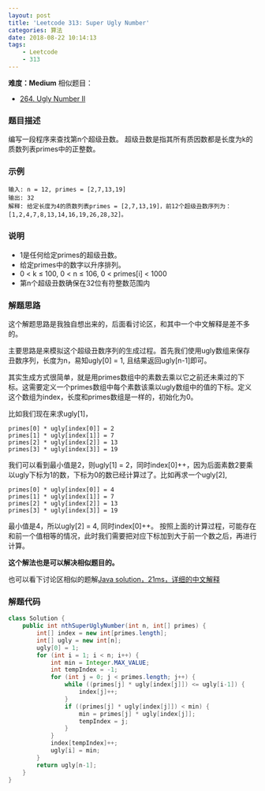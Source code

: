 ```yaml
---
layout: post
title: 'Leetcode 313: Super Ugly Number'
categories: 算法
date: 2018-08-22 10:14:13
tags:
    - Leetcode
    - 313
---
```

**难度：Medium**
相似题目：
* [264. Ugly Number II](https://leetcode.com/problems/ugly-number-ii/description/)

### 题目描述
编写一段程序来查找第n个超级丑数。
超级丑数是指其所有质因数都是长度为k的质数列表primes中的正整数。
<!--more-->
### 示例
```shell
输入: n = 12, primes = [2,7,13,19]
输出: 32 
解释: 给定长度为4的质数列表primes = [2,7,13,19]，前12个超级丑数序列为：[1,2,4,7,8,13,14,16,19,26,28,32]。
```
### 说明
* 1是任何给定primes的超级丑数。
* 给定primes中的数字以升序排列。
* 0 < k ≤ 100, 0 < n ≤ 106, 0 < primes[i] < 1000 
* 第n个超级丑数确保在32位有符整数范围内

### 解题思路
这个解题思路是我独自想出来的，后面看讨论区，和其中一个中文解释是差不多的。

主要思路是来模拟这个超级丑数序列的生成过程。首先我们使用ugly数组来保存丑数序列，长度为n，易知ugly[0] = 1, 且结果返回ugly[n-1]即可。

其实生成方式很简单，就是用primes数组中的素数去乘以它之前还未乘过的下标。这需要定义一个primes数组中每个素数该乘以ugly数组中的值的下标。定义这个数组为index，长度和primes数组是一样的，初始化为0。

比如我们现在来求ugly[1]，
```shell
primes[0] * ugly[index[0]] = 2
primes[1] * ugly[index[1]] = 7
primes[2] * ugly[index[2]] = 13
primes[3] * ugly[index[3]] = 19
```
我们可以看到最小值是2，则ugly[1] = 2，同时index[0]++，因为后面素数2要乘以ugly下标为1的数，下标为0的数已经计算过了。比如再求一个ugly[2],
```shell
primes[0] * ugly[index[0]] = 4
primes[1] * ugly[index[1]] = 7
primes[2] * ugly[index[2]] = 13
primes[3] * ugly[index[3]] = 19
```
最小值是4，所以ugly[2] = 4, 同时index[0]++。
按照上面的计算过程，可能存在和前一个值相等的情况，此时我们需要把对应下标加到大于前一个数之后，再进行计算。

**这个解法也是可以解决相似题目的。**

也可以看下讨论区相似的题解[Java solution，21ms，详细的中文解释](https://leetcode.com/problems/super-ugly-number/discuss/76292/Java-solution21ms)

### 解题代码
```Java
class Solution {
    public int nthSuperUglyNumber(int n, int[] primes) {
        int[] index = new int[primes.length];
        int[] ugly = new int[n];
        ugly[0] = 1;
        for (int i = 1; i < n; i++) {
            int min = Integer.MAX_VALUE;
            int tempIndex = -1;
            for (int j = 0; j < primes.length; j++) {
                while ((primes[j] * ugly[index[j]]) <= ugly[i-1]) {
                    index[j]++;
                }
                if ((primes[j] * ugly[index[j]]) < min) {
                    min = primes[j] * ugly[index[j]];
                    tempIndex = j;
                }
            }
            index[tempIndex]++;
            ugly[i] = min;
        }
        return ugly[n-1];
    }
}
```
